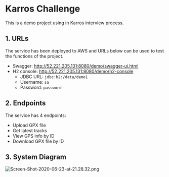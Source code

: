 
# Karros Challenge

This is a demo project using in Karros interview process. 

## 1. URLs
The service has been deployed to AWS and URLs below can be used to test the functions of the project.
- Swagger: http://52.221.205.131:8080/demo/swagger-ui.html
- H2 console: http://52.221.205.131:8080/demo/h2-console
  - JDBC URL: ``jdbc:h2:/data/demo1``
  - Username: ``sa``
  - Password: ``password``
## 2. Endpoints        
The service has 4 endpoints:
- Upload GPX file
- Get latest tracks
- View GPS info by ID
- Download GPX file by ID
## 3. System Diagram

![Screen-Shot-2020-06-23-at-21.28.32.png](https://www.upsieutoc.com/images/2020/06/23/Screen-Shot-2020-06-23-at-21.28.32.png)
